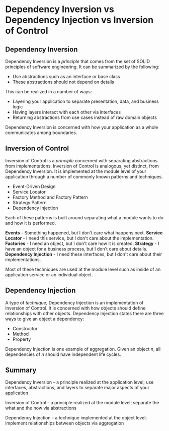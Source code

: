 # Dependency Inversion vs Dependency Injection vs Inversion of Control

## Dependency Inversion

Dependency Inversion is a *principle* that comes from the set of SOLID principles of software engineering. It can be summarized by the following:

* Use abstractions such as an interface or base class
* These abstractions should not depend on details

This can be realized in a number of ways:

* Layering your application to separate presentation, data, and business logic
* Having layers interact with each other via interfaces
* Returning abstractions from use cases instead of raw domain objects

Dependency Inversion is concerned with how your application as a whole communicates among boundaries.

## Inversion of Control

Inversion of Control is a *principle* concerned with separating abstractions from implementations. Inversion of Control is analogous, yet distinct, from Dependency Inversion. It is implemented at the module level of your application through a number of commonly known patterns and techniques.

* Event-Driven Design
* Service Locator
* Factory Method and Factory Pattern
* Strategy Pattern
* Dependency Injection

Each of these patterns is built around separating what a module wants to do and how it is performed.

**Events** - Something happened, but I don't care what happens next.
**Service Locator** - I need this service, but I don't care about the implementation.
**Factories** - I need an object, but I don't care how it is created.
**Strategy** - I have an object for a business process, but I don't care about details.
**Dependency Injection** - I need these interfaces, but I don't care about their implementations.

Most of these techniques are used at the module level such as inside of an application service or an individual object.

## Dependency Injection

A type of *technique*, Dependency Injection is an implementation of Inversion of Control. It is concerned with how objects should define relationships with other objects. Dependency Injection states there are three ways to give an object a dependency:

* Constructor
* Method
* Property

Dependency Injection is one example of aggregation. Given an object *n*, all dependencies of *n* should have independent life cycles.

## Summary

Dependency Inversion - a principle realized at the application level; use interfaces, abstractions, and layers to separate major aspects of your application

Inversion of Control - a principle realized at the module level; separate the what and the how via abstractions

Dependency Injection - a technique implemented at the object level; implement relationships between objects via aggregation
